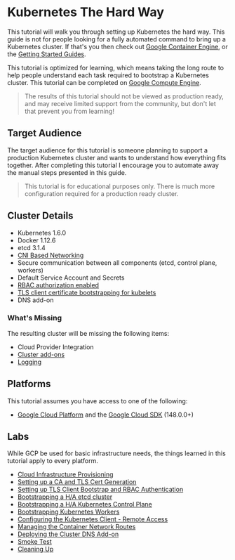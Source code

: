 # Kubernetes The Hard Way

This tutorial will walk you through setting up Kubernetes the hard way. This guide is not for people looking for a fully automated command to bring up a Kubernetes cluster. If that's you then check out [Google Container Engine](https://cloud.google.com/container-engine), or the [Getting Started Guides](http://kubernetes.io/docs/getting-started-guides/).

This tutorial is optimized for learning, which means taking the long route to help people understand each task required to bootstrap a Kubernetes cluster. This tutorial can be completed on [Google Compute Engine](https://cloud.google.com/compute).

> The results of this tutorial should not be viewed as production ready, and may receive limited support from the community, but don't let that prevent you from learning!

## Target Audience

The target audience for this tutorial is someone planning to support a production Kubernetes cluster and wants to understand how everything fits together. After completing this tutorial I encourage you to automate away the manual steps presented in this guide.

> This tutorial is for educational purposes only. There is much more configuration required for a production ready cluster.

## Cluster Details

* Kubernetes 1.6.0
* Docker 1.12.6
* etcd 3.1.4
* [CNI Based Networking](https://github.com/containernetworking/cni)
* Secure communication between all components (etcd, control plane, workers)
* Default Service Account and Secrets
* [RBAC authorization enabled](https://kubernetes.io/docs/admin/authorization)
* [TLS client certificate bootstrapping for kubelets](https://kubernetes.io/docs/admin/kubelet-tls-bootstrapping)
* DNS add-on

### What's Missing

The resulting cluster will be missing the following items:

* Cloud Provider Integration
* [Cluster add-ons](https://github.com/kubernetes/kubernetes/tree/master/cluster/addons)
* [Logging](http://kubernetes.io/docs/user-guide/logging)

## Platforms

This tutorial assumes you have access to one of the following:

* [Google Cloud Platform](https://cloud.google.com) and the [Google Cloud SDK](https://cloud.google.com/sdk/) (148.0.0+)

## Labs

While GCP be used for basic infrastructure needs, the things learned in this tutorial apply to every platform.

* [Cloud Infrastructure Provisioning](docs/01-infrastructure.md)
* [Setting up a CA and TLS Cert Generation](docs/02-certificate-authority.md)
* [Setting up TLS Client Bootstrap and RBAC Authentication](docs/03-authentication.md)
* [Bootstrapping a H/A etcd cluster](docs/04-etcd.md)
* [Bootstrapping a H/A Kubernetes Control Plane](docs/05-kubernetes-controller.md)
* [Bootstrapping Kubernetes Workers](docs/06-kubernetes-worker.md)
* [Configuring the Kubernetes Client - Remote Access](docs/07-kubectl.md)
* [Managing the Container Network Routes](docs/08-network.md)
* [Deploying the Cluster DNS Add-on](docs/09-dns-addon.md)
* [Smoke Test](docs/10-smoke-test.md)
* [Cleaning Up](docs/11-cleanup.md)
